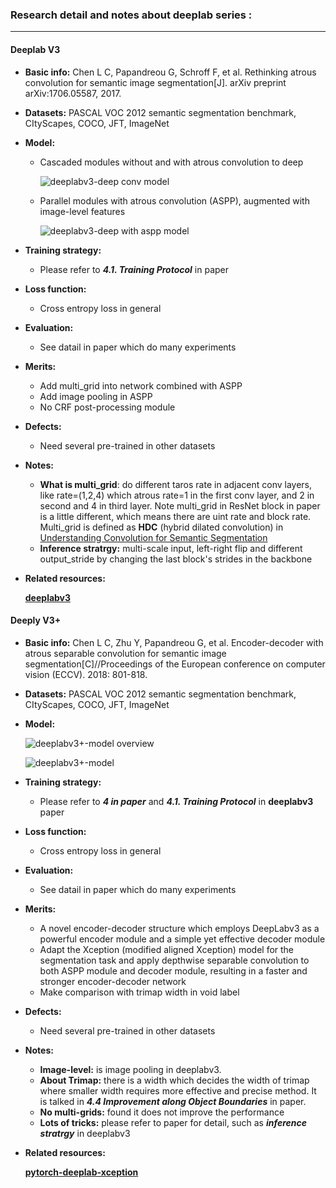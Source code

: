 ### Research detail and notes about deeplab series :

------

#### Deeplab V3

- **Basic info:** Chen L C, Papandreou G, Schroff F, et al. Rethinking atrous convolution for semantic image segmentation[J]. arXiv preprint arXiv:1706.05587, 2017.

- **Datasets:** PASCAL VOC 2012 semantic segmentation benchmark, CItyScapes, COCO, JFT, ImageNet

- **Model:**

  - Cascaded modules without and with atrous convolution to deep

    ![deeplabv3-deep conv model](https://github.com/HymEric/Segmentation-Series-Chaos/blob/master/Deeplab-research/pic/deeplabv3-deep%20conv%20model.png)

  - Parallel modules with atrous convolution (ASPP), augmented with image-level features

    ![deeplabv3-deep with aspp model](https://github.com/HymEric/Segmentation-Series-Chaos/blob/master/Deeplab-research/pic/deeplabv3%2B-model.png)

- **Training strategy:** 

  - Please refer to ***4.1. Training Protocol*** in paper

- **Loss function:**

  - Cross entropy loss in general

- **Evaluation:**

  - See datail in paper which do many experiments

- **Merits:**

  - Add multi_grid into network combined with ASPP
  - Add image pooling in ASPP
  - No CRF post-processing module

- **Defects:**

  - Need several pre-trained in other datasets

- **Notes:**

  - **What is multi_grid**: do different taros rate in adjacent conv layers, like rate=(1,2,4) which atrous rate=1 in the first conv layer, and 2 in second and 4 in third layer. Note multi_grid in ResNet block in paper is a little different, which means there are uint rate and block rate. Multi_grid is defined as **HDC** (hybrid dilated convolution) in [Understanding Convolution for Semantic Segmentation](https://arxiv.org/abs/1702.08502)
  - **Inference stratrgy:** multi-scale input, left-right flip and different output_stride by changing the last block's strides in the backbone

- **Related resources:**

  [**deeplabv3**](https://github.com/fregu856/deeplabv3) 

#### Deeply V3+

- **Basic info:** Chen L C, Zhu Y, Papandreou G, et al. Encoder-decoder with atrous separable convolution for semantic image segmentation[C]//Proceedings of the European conference on computer vision (ECCV). 2018: 801-818.

- **Datasets:** PASCAL VOC 2012 semantic segmentation benchmark, CItyScapes, COCO, JFT, ImageNet

- **Model:**

  ![deeplabv3+-model overview](https://github.com/HymEric/Segmentation-Series-Chaos/blob/master/Deeplab-research/pic/deeplabv3%2B-model%20overview.png)

  ![deeplabv3+-model](https://github.com/HymEric/Segmentation-Series-Chaos/blob/master/Deeplab-research/pic/deeplabv3+-model.png)

- **Training strategy:** 

  - Please refer to ***4 in paper*** and  ***4.1. Training Protocol*** in **deeplabv3** paper

- **Loss function:**

  - Cross entropy loss in general

- **Evaluation:**

  - See datail in paper which do many experiments

- **Merits:**

  - A novel encoder-decoder structure which employs DeepLabv3 as a powerful encoder module and a simple yet effective decoder module 
  - Adapt the Xception (modified aligned Xception) model for the segmentation task and apply depthwise separable convolution to both ASPP module and decoder module, resulting in a faster and stronger encoder-decoder network
  - Make comparison with trimap width in void label

- **Defects:**

  - Need several pre-trained in other datasets

- **Notes:**

  - **Image-level:** is image pooling in deeplabv3.
  - **About Trimap:** there is a width which decides the width of trimap where smaller width requires more effective and precise method. It is talked in ***4.4 Improvement along Object Boundaries*** in paper.
  - **No multi-grids:** found it does not improve the performance
  - **Lots of tricks:** please refer to paper for detail, such as ***inference stratrgy*** in deeplabv3

- **Related resources:**

  [**pytorch-deeplab-xception**](https://github.com/jfzhang95/pytorch-deeplab-xception) 
